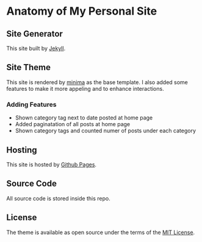 # Anatomy of My Personal Site

## Site Generator
This site built by [Jekyll](https://jekyllrb.com/). 

## Site Theme
This site is rendered by [minima](https://github.com/jekyll/minima) as the base template. I also added some features to make it more appeling and to enhance interactions. 

### Adding Features

- Shown category tag next to date posted at home page
- Added paginatation of all posts at home page
- Shown category tags and counted numer of posts under each category

## Hosting
This site is hosted by [Github Pages](https://pages.github.com/). 

## Source Code 
All source code is stored inside this repo.  

## License

The theme is available as open source under the terms of the [MIT License](http://opensource.org/licenses/MIT).
